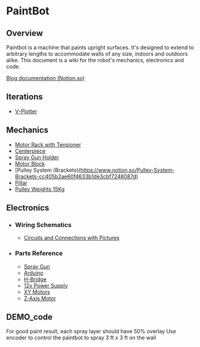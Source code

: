 # PaintBot

## Overview
Paintbot is a machine that paints upright surfaces. It's designed to extend to arbitrary lengths to accommodate walls of any size, indoors and outdoors alike. This document is a wiki for the robot's mechanics, electronics and code.

[Blog documentation (Notion.so)](https://www.notion.so/Paint-Bot-9628c4905eeb4714969bc28a3e177a94)

## Iterations
  * [V-Plotter](https://www.notion.so/V-Plotter-01337382a493443b90daecadd6192250)
  
## Mechanics
  * [Motor Rack with Tensioner](https://www.notion.so/Motor-Rack-with-Tensioner-b14fb029b89f4ad78e4b3ff05a2afd27)
  * [Centerpiece](https://www.notion.so/Centerpiece-44509691334045c08109078ea8d19859)
  * [Spray Gun Holder](https://www.notion.so/Spray-Gun-Holder-26add799291e4e4d96202cdc39691f75)
  * [Motor Block](https://www.notion.so/Motor-Block-50bed532c9f64e57a7ba21309bb37436)
  * [Pulley System (Brackets)(https://www.notion.so/Pulley-System-Brackets-cc405b2ae60f4633b1de3cbf7248087d)
  * [Pillar](https://www.notion.so/Pillar-4e666ed7609345d0996ddad1bb53aaea)
  * [Pulley Weights 15Kg](https://www.notion.so/Pulley-weights-15kg-574a9ae08b9f49caa3a1026a463bdc84)

## Electronics
  - ### Wiring Schematics
    * [Circuits and Connections with Pictures](https://www.notion.so/Circuits-and-connections-w-pictures-2a71cfa7b1b044448618ef056947c205)
  
  - ###  Parts Reference
    * [Spray Gun](https://www.notion.so/Spray-Gun-6b17225c23db4822bbd5602d9855e16e)
    * [Arduino](https://www.notion.so/Arduino-c4e63c5d13354a2fa9c1ae95b2fb97ae)
    * [H-Bridge](https://www.notion.so/H-Bridge-e686ada4b95b46a5bb86ebb748a14b7c)
    * [12v Power Supply](https://www.notion.so/12v-Power-Supply-e6aa7f05474f439abdb1c3abef8c82b4)
    * [XY Motors](https://www.notion.so/XY-Motors-3e2836c7e901487c9ea30210a6b0ca22)
    * [Z-Axis Motor](https://www.notion.so/Z-Axis-Motor-6baaa2ee45644490919e24fb8d234756)

## DEMO_code

For good paint result, each spray layer should have 50% overlay
Use encoder to control the paintbot to spray 3 ft x 3 ft on the wall
